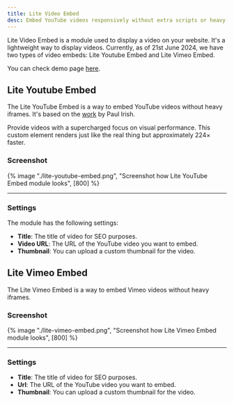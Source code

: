 ```yaml
---
title: Lite Video Embed
desc: Embed YouTube videos responsively without extra scripts or heavy iframes.
---
```


Lite Video Embed is a module used to display a video on your website. It's a lightweight way to display videos. Currently, as of 21st June 2024, we have two types of video embeds: Lite Youtube Embed and Lite Vimeo Embed.

You can check demo page [here](https://143910617.hs-sites-eu1.com/modules/lite-videos-embed).

## Lite Youtube Embed

The Lite YouTube Embed is a way to embed YouTube videos without heavy iframes. It's based on the [work](https://github.com/paulirish/lite-youtube-embed) by Paul Irish.

Provide videos with a supercharged focus on visual performance. This custom element renders just like the real thing but approximately 224× faster.

### Screenshot

{% image "./lite-youtube-embed.png", "Screenshot how Lite YouTube Embed module looks", [800] %}

---

### Settings

The module has the following settings:

- **Title**: The title of video for SEO purposes.
- **Video URL**: The URL of the YouTube video you want to embed.
- **Thumbnail**: You can upload a custom thumbnail for the video.

## Lite Vimeo Embed

The Lite Vimeo Embed is a way to embed Vimeo videos without heavy iframes.

### Screenshot

{% image "./lite-vimeo-embed.png", "Screenshot how Lite Vimeo Embed module looks", [800] %}

---

### Settings

- **Title**: The title of video for SEO purposes.
- **Url**: The URL of the YouTube video you want to embed.
- **Thumbnail**: You can upload a custom thumbnail for the video.
